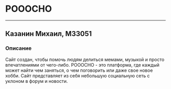 # POOOCHO #
***
## Казанин Михаил, M33051 ###
### Описание ###
Сайт создан, чтобы помочь людям делиться мемами, музыкой и просто 
впечатлениями от чего-либо. POOOCHO - это платформа, где каждый может
найти чем заняться, о чем поговорить или даже свое новое хобби. Сайт 
представляет из себя небольшую социальную сеть с уклоном в форум и новости.
